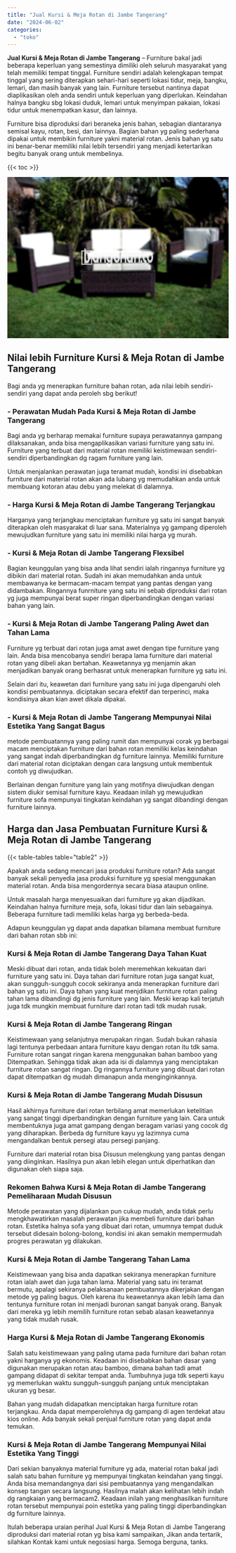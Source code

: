 ```yaml
---
title: "Jual Kursi & Meja Rotan di Jambe Tangerang"
date: "2024-06-02"
categories: 
  - "toko"
---
```


**Jual Kursi & Meja Rotan di Jambe Tangerang** – Furniture bakal jadi beberapa keperluan yang semestinya dimiliki oleh seluruh masyarakat yang telah memiliki tempat tinggal. Furniture sendiri adalah kelengkapan tempat tinggal yang sering diterapkan sehari-hari seperti lokasi tidur, meja, bangku, lemari, dan masih banyak yang lain. Furniture tersebut nantinya dapat diaplikasikan oleh anda sendiri untuk keperluan yang diperlukan. Keindahan halnya bangku sbg lokasi duduk, lemari untuk menyimpan pakaian, lokasi tidur untuk menempatkan kasur, dan lainnya.

Furniture bisa diproduksi dari beraneka jenis bahan, sebagian diantaranya semisal kayu, rotan, besi, dan lainnya. Bagian bahan yg paling sederhana dipakai untuk membikin furniture yakni material rotan. Jenis bahan yg satu ini benar-benar memiliki nilai lebih tersendiri yang menjadi ketertarikan begitu banyak orang untuk membelinya.

{{< toc >}}

![Jual Kursi & Meja Rotan di Jambe Tangerang](/images/kursi-meja-rotan-murah49.png)

## Nilai lebih Furniture Kursi & Meja Rotan di Jambe Tangerang

Bagi anda yg menerapkan furniture bahan rotan, ada nilai lebih sendiri-sendiri yang dapat anda peroleh sbg berikut!

### \- Perawatan Mudah Pada Kursi & Meja Rotan di Jambe Tangerang

Bagi anda yg berharap memakai furniture supaya perawatannya gampang dilaksanakan, anda bisa mengaplikasikan variasi furniture yang satu ini. Furniture yang terbuat dari material rotan memiliki keistimewaan sendiri-sendiri diperbandingkan dg ragam furniture yang lain.

Untuk menjalankan perawatan juga teramat mudah, kondisi ini disebabkan furniture dari material rotan akan ada lubang yg memudahkan anda untuk membuang kotoran atau debu yang melekat di dalamnya.

### \- Harga Kursi & Meja Rotan di Jambe Tangerang Terjangkau

Harganya yang terjangkau menciptakan furniture yg satu ini sangat banyak diterapkan oleh masyarakat di luar sana. Materialnya yg gampang diperoleh mewujudkan furniture yang satu ini memiliki nilai harga yg murah.

### \- Kursi & Meja Rotan di Jambe Tangerang Flexsibel

Bagian keunggulan yang bisa anda lihat sendiri ialah ringannya furniture yg dibikin dari material rotan. Sudah ini akan memudahkan anda untuk membawanya ke bermacam-macam tempat yang pantas dengan yang didambakan. Ringannya funrniture yang satu ini sebab diproduksi dari rotan yg juga mempunyai berat super ringan diperbandingkan dengan variasi bahan yang lain.

### \- Kursi & Meja Rotan di Jambe Tangerang Paling Awet dan Tahan Lama

Furniture yg terbuat dari rotan juga amat awet dengan tipe furniture yang lain. Anda bisa mencobanya sendiri berapa lama furniture dari material rotan yang dibeli akan bertahan. Keawetannya yg menjamin akan menjadikan banyak orang berhasrat untuk menerapkan furniture yg satu ini.

Selain dari itu, keawetan dari furniture yang satu ini juga dipengaruhi oleh kondisi pembuatannya. diciptakan secara efektif dan terperinci, maka kondisinya akan kian awet dikala dipakai.

### \- Kursi & Meja Rotan di Jambe Tangerang Mempunyai Nilai Estetika Yang Sangat Bagus

metode pembuatannya yang paling rumit dan mempunyai corak yg berbagai macam menciptakan furniture dari bahan rotan memiliki kelas keindahan yang sangat indah diperbandingkan dg furniture lainnya. Memiliki furniture dari material rotan diciptakan dengan cara langsung untuk membentuk contoh yg diwujudkan.

Berlainan dengan furniture yang lain yang motifnya diwujudkan dengan sistem diukir semisal furniture kayu. Keadaan inilah yg mewujudkan furniture sofa mempunyai tingkatan keindahan yg sangat dibandingi dengan furniture lainnya.

## Harga dan Jasa Pembuatan Furniture Kursi & Meja Rotan di Jambe Tangerang

{{< table-tables table="table2" >}}

Apakah anda sedang mencari jasa produksi furniture rotan? Ada sangat banyak sekali penyedia jasa produksi furniture yg spesial menggunakan material rotan. Anda bisa mengordernya secara biasa ataupun online.

Untuk masalah harga menyesuaikan dari furniture yg akan dijadikan. Keindahan halnya furniture meja, sofa, lokasi tidur dan lain sebagainya. Beberapa furniture tadi memiliki kelas harga yg berbeda-beda.

Adapun keunggulan yg dapat anda dapatkan bilamana membuat furniture dari bahan rotan sbb ini:

### Kursi & Meja Rotan di Jambe Tangerang Daya Tahan Kuat

Meski dibuat dari rotan, anda tidak boleh meremehkan kekuatan dari furniture yang satu ini. Daya tahan dari furniture rotan juga sangat kuat, akan sungguh-sungguh cocok sekiranya anda menerapkan furniture dari bahan yg satu ini. Daya tahan yang kuat menjdikan furniture rotan paling tahan lama dibandingi dg jenis furniture yang lain. Meski kerap kali terjatuh juga tdk mungkin membuat furniture dari rotan tadi tdk mudah rusak.

### Kursi & Meja Rotan di Jambe Tangerang Ringan

Keistimewaan yang selanjutnya merupakan ringan. Sudah bukan rahasia lagi tentunya perbedaan antara furniture kayu dengan rotan itu tdk sama. Furniture rotan sangat ringan karena menggunakan bahan bamboo yang Ditempatkan. Sehingga tidak akan ada isi di dalamnya yang menciptakan furniture rotan sangat ringan. Dg ringannya furniture yang dibuat dari rotan dapat ditempatkan dg mudah dimanapun anda menginginkannya.

### Kursi & Meja Rotan di Jambe Tangerang Mudah Disusun

Hasil akhirnya furniture dari rotan terbilang amat memerlukan ketelitian yang sangat tinggi diperbandingkan dengan furniture yang lain. Cara untuk membentuknya juga amat gampang dengan beragam variasi yang cocok dg yang diharapkan. Berbeda dg furniture kayu yg lazimnya cuma mengandalkan bentuk persegi atau persegi panjang.

Furniture dari material rotan bisa Disusun melengkung yang pantas dengan yang diinginkan. Hasilnya pun akan lebih elegan untuk diperhatikan dan digunakan oleh siapa saja.

### Rekomen Bahwa Kursi & Meja Rotan di Jambe Tangerang Pemeliharaan Mudah Disusun

Metode perawatan yang dijalankan pun cukup mudah, anda tidak perlu mengkhawatirkan masalah perawatan jika membeli furniture dari bahan rotan. Estetika halnya sofa yang dibuat dari rotan, umumnya tempat duduk tersebut didesain bolong-bolong, kondisi ini akan semakin mempermudah progres perawatan yg dilakukan.

### Kursi & Meja Rotan di Jambe Tangerang Tahan Lama

Keistimewaan yang bisa anda dapatkan sekiranya menerapkan furniture rotan ialah awet dan juga tahan lama. Material yang satu ini teramat bermutu, apalagi sekiranya pelaksanaan pembuatannya dikerjakan dengan metode yg paling bagus. Oleh karena itu keawetannya akan lebih lama dan tentunya furniture rotan ini menjadi buronan sangat banyak orang. Banyak dari mereka yg lebih memilih furniture rotan sebab alasan keawetannya yang tidak mudah rusak.

### Harga Kursi & Meja Rotan di Jambe Tangerang Ekonomis

Salah satu keistimewaan yang paling utama pada furniture dari bahan rotan yakni harganya yg ekonomis. Keadaan ini disebabkan bahan dasar yang digunakan merupakan rotan atau bamboo, dimana bahan tadi amat gampang didapat di sekitar tempat anda. Tumbuhnya juga tdk seperti kayu yg memerlukan waktu sungguh-sungguh panjang untuk menciptakan ukuran yg besar.

Bahan yang mudah didapatkan menciptakan harga furniture rotan terjangkau. Anda dapat memperolehnya dg gampang di agen terdekat atau kios online. Ada banyak sekali penjual furniture rotan yang dapat anda temukan.

### Kursi & Meja Rotan di Jambe Tangerang Mempunyai Nilai Estetika Yang Tinggi

Dari sekian banyaknya material furniture yg ada, material rotan bakal jadi salah satu bahan furniture yg mempunyai tingkatan keindahan yang tinggi. Anda bisa memandangnya dari sisi pembuatannya yang mengandalkan konsep tangan secara langsung. Hasilnya malah akan kelihatan lebih indah dg rangkaian yang bermacam2. Keadaan inilah yang menghasilkan furniture rotan tersebut mempunyai poin estetika yang paling tinggi diperbandingkan dg furniture lainnya.

Itulah beberapa uraian perihal Jual Kursi & Meja Rotan di Jambe Tangerang diproduksi dari material rotan yg bisa kami sampaikan, Jikan anda tertarik, silahkan Kontak kami untuk negosiasi harga. Semoga berguna, tanks.
